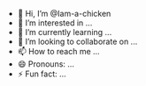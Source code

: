 - 👋 Hi, I’m @Iam-a-chicken
- 👀 I’m interested in ...
- 🌱 I’m currently learning ...
- 💞️ I’m looking to collaborate on ...
- 📫 How to reach me ...
- 😄 Pronouns: ...
- ⚡ Fun fact: ...

<!---
Iam-a-chicken/Iam-a-chicken is a ✨ special ✨ repository because its `README.md` (this file) appears on your GitHub profile.
You can click the Preview link to take a look at your changes.
--->
